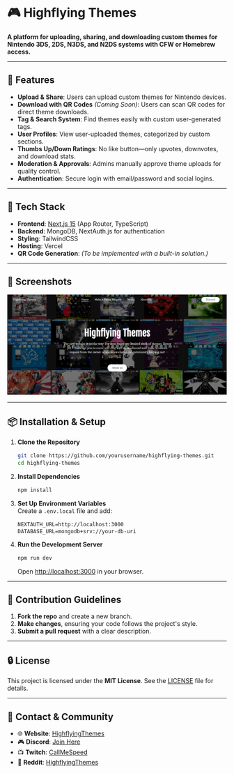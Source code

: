 # 🎮 Highflying Themes

**A platform for uploading, sharing, and downloading custom themes for Nintendo 3DS, 2DS, N3DS, and N2DS systems with CFW or Homebrew access.**  

---

## 🌟 Features

- **Upload & Share**: Users can upload custom themes for Nintendo devices.  
- **Download with QR Codes** *(Coming Soon)*: Users can scan QR codes for direct theme downloads.  
- **Tag & Search System**: Find themes easily with custom user-generated tags.  
- **User Profiles**: View user-uploaded themes, categorized by custom sections.  
- **Thumbs Up/Down Ratings**: No like button—only upvotes, downvotes, and download stats.  
- **Moderation & Approvals**: Admins manually approve theme uploads for quality control.  
- **Authentication**: Secure login with email/password and social logins.  

---

## 🚀 Tech Stack

- **Frontend**: [Next.js 15](https://nextjs.org/) (App Router, TypeScript)  
- **Backend**: MongoDB, NextAuth.js for authentication  
- **Styling**: TailwindCSS  
- **Hosting**: Vercel  
- **QR Code Generation**: *(To be implemented with a built-in solution.)*  

---

## 📸 Screenshots

![Highflying Themes Banner](https://github.com/anasahmed07/Highflying-Themes/blob/main/public/banner.png)

---

## 📦 Installation & Setup

1. **Clone the Repository**  
   ```bash
   git clone https://github.com/yourusername/highflying-themes.git
   cd highflying-themes
   ```
2. **Install Dependencies**  
   ```bash
   npm install
   ```
3. **Set Up Environment Variables**  
   Create a `.env.local` file and add:  
   ```plaintext
   NEXTAUTH_URL=http://localhost:3000
   DATABASE_URL=mongodb+srv://your-db-uri
   ```
4. **Run the Development Server**  
   ```bash
   npm run dev
   ```
   Open [http://localhost:3000](http://localhost:3000) in your browser.

---

## 📜 Contribution Guidelines

1. **Fork the repo** and create a new branch.  
2. **Make changes**, ensuring your code follows the project's style.  
3. **Submit a pull request** with a clear description.  

---

## 🔒 License

This project is licensed under the **MIT License**. See the [LICENSE](LICENSE) file for details.

---

## 📢 Contact & Community

- 🌐 **Website**: [HighflyingThemes](https://www.highflyingthemes.com)  
- 🎮 **Discord**: [Join Here](https://discord.gg/BupA4phdVC)  
- 📺 **Twitch**: [CallMeSpeed](https://www.twitch.tv/CallMeSpeed)  
- 📰 **Reddit**: [HighflyingThemes](https://www.reddit.com/r/HighflyingThemes)
